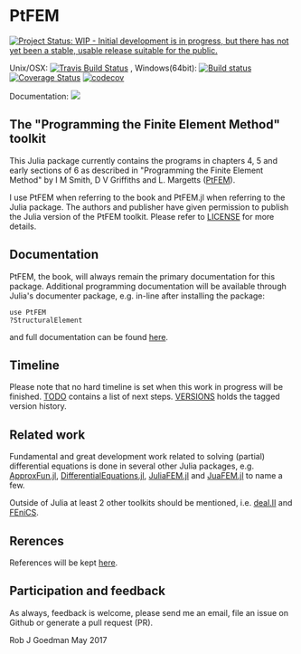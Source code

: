 # PtFEM


[![Project Status: WIP - Initial development is in progress, but there has not yet been a stable, usable release suitable for the public.](http://www.repostatus.org/badges/latest/wip.svg)](http://www.repostatus.org/#wip)

Unix/OSX:  [![Travis Build Status](https://travis-ci.org/PtFEM/PtFEM.jl.svg?branch=master)](https://travis-ci.org/PtFEM/PtFEM.jl)
, Windows(64bit):  [![Build status](https://ci.appveyor.com/api/projects/status/github/PtFEM/PtFEM.jl?branch=master)](https://ci.appveyor.com/project/goedman/ptfem-jl)
[![Coverage Status](https://coveralls.io/repos/PtFEM/PtFEM.jl/badge.svg?branch=master&service=github)](https://coveralls.io/github/PtFEM/PtFEM.jl?branch=master)
[![codecov](https://codecov.io/gh/PtFEM/PtFEM.jl/branch/master/graph/badge.svg)](https://codecov.io/gh/PtFEM/PtFEM.jl?branch=master)

Documentation:
[![](https://img.shields.io/badge/docs-latest-blue.svg)](https://ptfem.github.io/PtFEM.jl/latest)

## The "Programming the Finite Element Method" toolkit

This Julia package currently contains the programs in chapters 4, 5 and early sections of 6 as described in "Programming the Finite Element Method" by I M Smith, D V Griffiths and L. Margetts ([PtFEM]( http://www.wiley.com/WileyCDA/WileyTitle/productCd-1119973341.html )).

I use PtFEM when referring to the book and PtFEM.jl when referring to the Julia package.  The authors and publisher have given permission to publish the Julia version of the PtFEM toolkit. Please refer to [LICENSE](https://github.com/PtFEM/PtFEM.jl/blob/master/LICENSE.md) for more details.

## Documentation

 PtFEM, the book, will always remain the primary documentation for this package. Additional programming documentation will be available through Julia's documenter package, e.g. in-line after installing the package:
 
```
use PtFEM
?StructuralElement
```

and full documentation can be found  [here](http://ptfem.github.io/PtFEM.jl/latest/INTRO.html). 

## Timeline

Please note that no hard timeline is set when this work in progress will be finished. [TODO](https://github.com/PtFEM/PtFEM.jl/blob/master/docs/src/TODO.md) contains a list of next steps. [VERSIONS](https://github.com/PtFEM/PtFEM.jl/blob/master/docs/src/VERSIONS.md) holds the tagged version history.

## Related work

Fundamental and great development work related to solving (partial) differential equations is done in several other Julia packages, e.g. [ApproxFun.jl](https://github.com/JuliaApproximation/ApproxFun.jl), [DifferentialEquations.jl](https://github.com/JuliaDiffEq/DifferentialEquations.jl), [JuliaFEM.jl](http://www.juliafem.org) and  [JuaFEM.jl](https://github.com/KristofferC/JuAFEM.jl) to name a few.

Outside of Julia at least 2 other toolkits should be mentioned, i.e.  [deal.II](http://dealii.org) and [FEniCS](https://fenicsproject.org).

## Rerences

References will be kept [here](https://github.com/PtFEM/PtFEM.jl/blob/master/docs/src/REFERENCES.md).

## Participation and feedback

As always, feedback is welcome, please send me an email, file an issue on Github or generate a pull request (PR). 

Rob J Goedman
May 2017

